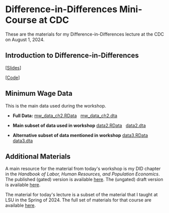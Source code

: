 # Difference-in-Differences Mini-Course at CDC

These are the materials for my Difference-in-Differences lecture at the CDC on August 1, 2024.

## Introduction to Difference-in-Differences

[[Slides](DID-Introduction.html)]

[[Code](DID-Introduction.R)]


## Minimum Wage Data

This is the main data used during the workshop.

* **Full Data:** [mw_data_ch2.RData](mw_data_ch2.RData) &nbsp; [mw_data_ch2.dta](mw_data_ch2.dta)

* **Main subset of data used in workshop** [data2.RData](data2.RData) &nbsp; [data2.dta](data2.dta)

* **Alternative subset of data mentioned in workshop** [data3.RData](data3.RData) &nbsp; [data3.dta](data3.dta)

## Additional Materials

A main resource for the material from today's workshop is my DID chapter in the *Handbook of Labor, Human Resources, and Population Economics*.  The published (gated) version is available [here](https://link.springer.com/referenceworkentry/10.1007/978-3-319-57365-6_352-1).   The (ungated) draft version is available [here](https://bcallaway11.github.io/files/Callaway-Chapter-2022/main.pdf).

The material for today's lecture is a subset of the material that I taught at LSU in the Spring of 2024.  The full set of materials for that course are available [here](https://github.com/bcallaway11/lsu-workshop).